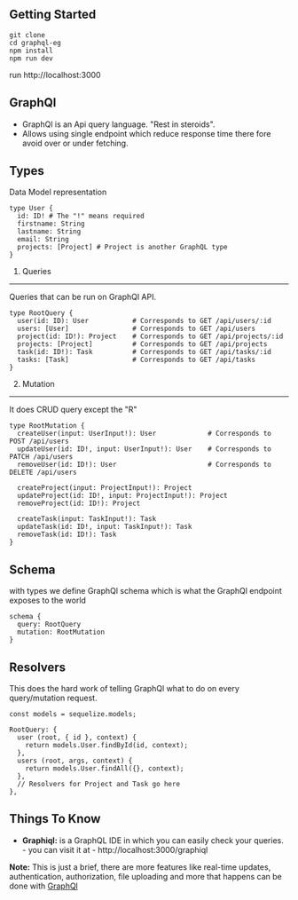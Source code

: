 
Getting Started
---
```
git clone 
cd graphql-eg
npm install
npm run dev
```
run http://localhost:3000

GraphQl
---
*  GraphQl is an Api query language. "Rest in steroids".
*  Allows using single endpoint which reduce response time there fore avoid over or under fetching.

Types
---
Data Model representation
```
type User {
  id: ID! # The "!" means required
  firstname: String
  lastname: String
  email: String
  projects: [Project] # Project is another GraphQL type
}
```

1.  Queries
----
Queries that can be run on GraphQl API.

```
type RootQuery {
  user(id: ID): User           # Corresponds to GET /api/users/:id
  users: [User]                # Corresponds to GET /api/users
  project(id: ID!): Project    # Corresponds to GET /api/projects/:id
  projects: [Project]          # Corresponds to GET /api/projects
  task(id: ID!): Task          # Corresponds to GET /api/tasks/:id
  tasks: [Task]                # Corresponds to GET /api/tasks
}
```
2.  Mutation
----
It does CRUD query except the "R"
```
type RootMutation {
  createUser(input: UserInput!): User             # Corresponds to POST /api/users
  updateUser(id: ID!, input: UserInput!): User    # Corresponds to PATCH /api/users
  removeUser(id: ID!): User                       # Corresponds to DELETE /api/users

  createProject(input: ProjectInput!): Project
  updateProject(id: ID!, input: ProjectInput!): Project
  removeProject(id: ID!): Project
  
  createTask(input: TaskInput!): Task
  updateTask(id: ID!, input: TaskInput!): Task
  removeTask(id: ID!): Task
}
```

Schema
---
with types we define GraphQl schema which is what the GraphQl endpoint exposes to the world
```
schema {
  query: RootQuery
  mutation: RootMutation
}
```

Resolvers
---
This does the hard work of telling GraphQl what to do on every query/mutation request.
```
const models = sequelize.models;

RootQuery: {
  user (root, { id }, context) {
    return models.User.findById(id, context);
  },
  users (root, args, context) {
    return models.User.findAll({}, context);
  },
  // Resolvers for Project and Task go here
},
```


Things To Know
---
-  **Graphiql:** is a GraphQL IDE in which you can easily check your queries. 
        -  you can visit it at - http://localhost:3000/graphiql

**Note:** This is just a brief, there are more features like real-time updates, authentication, authorization, file uploading and more that happens can be done with [GraphQl](https://www.howtographql.com/)